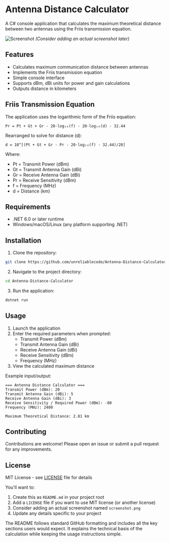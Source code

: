 # Antenna Distance Calculator

A C# console application that calculates the maximum theoretical distance between two antennas using the Friis transmission equation.

![Screenshot](screenshot.png) *(Consider adding an actual screenshot later)*

## Features

- Calculates maximum communication distance between antennas
- Implements the Friis transmission equation
- Simple console interface
- Supports dBm, dBi units for power and gain calculations
- Outputs distance in kilometers

## Friis Transmission Equation

The application uses the logarithmic form of the Friis equation:

```
Pr = Pt + Gt + Gr - 20·log₁₀(f) - 20·log₁₀(d) - 32.44
```

Rearranged to solve for distance (d):
```
d = 10^[(Pt + Gt + Gr - Pr - 20·log₁₀(f) - 32.44)/20]
```

Where:
- Pt = Transmit Power (dBm)
- Gt = Transmit Antenna Gain (dBi)
- Gr = Receive Antenna Gain (dBi)
- Pr = Receive Sensitivity (dBm)
- f = Frequency (MHz)
- d = Distance (km)

## Requirements

- .NET 6.0 or later runtime
- Windows/macOS/Linux (any platform supporting .NET)

## Installation

1. Clone the repository:
```bash
git clone https://github.com/unreliablecode/Antenna-Distance-Calculator.git
```

2. Navigate to the project directory:
```bash
cd Antenna-Distance-Calculator
```

3. Run the application:
```bash
dotnet run
```

## Usage

1. Launch the application
2. Enter the required parameters when prompted:
   - Transmit Power (dBm)
   - Transmit Antenna Gain (dBi)
   - Receive Antenna Gain (dBi)
   - Receive Sensitivity (dBm)
   - Frequency (MHz)
3. View the calculated maximum distance

Example input/output:
```
=== Antenna Distance Calculator ===
Transmit Power (dBm): 20
Transmit Antenna Gain (dBi): 5
Receive Antenna Gain (dBi): 3
Receive Sensitivity / Required Power (dBm): -80
Frequency (MHz): 2400

Maximum Theoretical Distance: 2.81 km
```

## Contributing

Contributions are welcome! Please open an issue or submit a pull request for any improvements.

## License

MIT License - see [LICENSE](LICENSE) file for details

You'll want to:

1. Create this as `README.md` in your project root
2. Add a `LICENSE` file if you want to use MIT license (or another license)
3. Consider adding an actual screenshot named `screenshot.png`
4. Update any details specific to your project

The README follows standard GitHub formatting and includes all the key sections users would expect. It explains the technical basis of the calculation while keeping the usage instructions simple.

